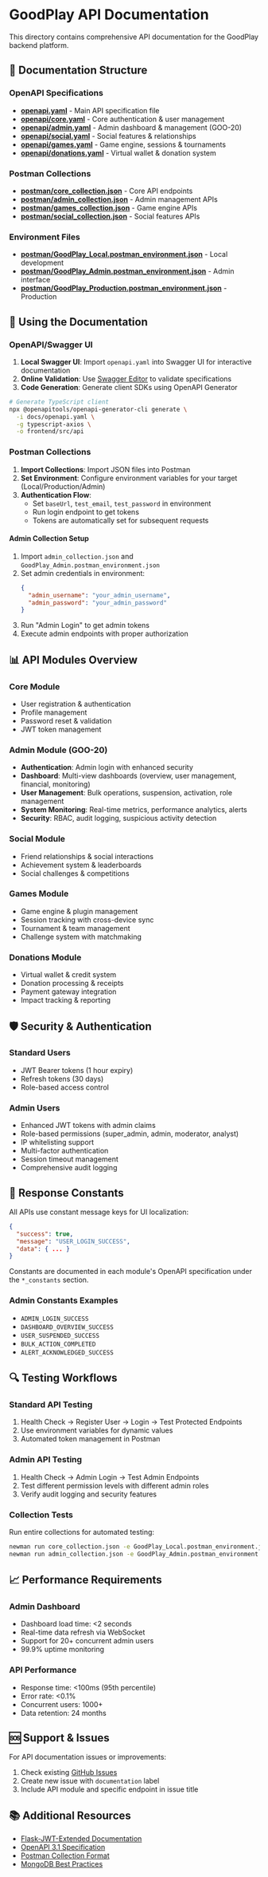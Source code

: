 # GoodPlay API Documentation

This directory contains comprehensive API documentation for the GoodPlay backend platform.

## 📁 Documentation Structure

### OpenAPI Specifications

- **[openapi.yaml](./openapi.yaml)** - Main API specification file
- **[openapi/core.yaml](./openapi/core.yaml)** - Core authentication & user management
- **[openapi/admin.yaml](./openapi/admin.yaml)** - Admin dashboard & management (GOO-20)
- **[openapi/social.yaml](./openapi/social.yaml)** - Social features & relationships
- **[openapi/games.yaml](./openapi/games.yaml)** - Game engine, sessions & tournaments
- **[openapi/donations.yaml](./openapi/donations.yaml)** - Virtual wallet & donation system

### Postman Collections

- **[postman/core_collection.json](./postman/core_collection.json)** - Core API endpoints
- **[postman/admin_collection.json](./postman/admin_collection.json)** - Admin management APIs
- **[postman/games_collection.json](./postman/games_collection.json)** - Game engine APIs
- **[postman/social_collection.json](./postman/social_collection.json)** - Social features APIs

### Environment Files

- **[postman/GoodPlay_Local.postman_environment.json](./postman/GoodPlay_Local.postman_environment.json)** - Local development
- **[postman/GoodPlay_Admin.postman_environment.json](./postman/GoodPlay_Admin.postman_environment.json)** - Admin interface
- **[postman/GoodPlay_Production.postman_environment.json](./postman/GoodPlay_Production.postman_environment.json)** - Production

## 🔧 Using the Documentation

### OpenAPI/Swagger UI

1. **Local Swagger UI**: Import `openapi.yaml` into Swagger UI for interactive documentation
2. **Online Validation**: Use [Swagger Editor](https://editor.swagger.io/) to validate specifications
3. **Code Generation**: Generate client SDKs using OpenAPI Generator

```bash
# Generate TypeScript client
npx @openapitools/openapi-generator-cli generate \
  -i docs/openapi.yaml \
  -g typescript-axios \
  -o frontend/src/api
```

### Postman Collections

1. **Import Collections**: Import JSON files into Postman
2. **Set Environment**: Configure environment variables for your target (Local/Production/Admin)
3. **Authentication Flow**:
   - Set `baseUrl`, `test_email`, `test_password` in environment
   - Run login endpoint to get tokens
   - Tokens are automatically set for subsequent requests

#### Admin Collection Setup

1. Import `admin_collection.json` and `GoodPlay_Admin.postman_environment.json`
2. Set admin credentials in environment:
   ```json
   {
     "admin_username": "your_admin_username",
     "admin_password": "your_admin_password"
   }
   ```
3. Run "Admin Login" to get admin tokens
4. Execute admin endpoints with proper authorization

## 📊 API Modules Overview

### Core Module
- User registration & authentication
- Profile management
- Password reset & validation
- JWT token management

### Admin Module (GOO-20)
- **Authentication**: Admin login with enhanced security
- **Dashboard**: Multi-view dashboards (overview, user management, financial, monitoring)
- **User Management**: Bulk operations, suspension, activation, role management
- **System Monitoring**: Real-time metrics, performance analytics, alerts
- **Security**: RBAC, audit logging, suspicious activity detection

### Social Module
- Friend relationships & social interactions
- Achievement system & leaderboards
- Social challenges & competitions

### Games Module
- Game engine & plugin management
- Session tracking with cross-device sync
- Tournament & team management
- Challenge system with matchmaking

### Donations Module
- Virtual wallet & credit system
- Donation processing & receipts
- Payment gateway integration
- Impact tracking & reporting

## 🛡️ Security & Authentication

### Standard Users
- JWT Bearer tokens (1 hour expiry)
- Refresh tokens (30 days)
- Role-based access control

### Admin Users
- Enhanced JWT tokens with admin claims
- Role-based permissions (super_admin, admin, moderator, analyst)
- IP whitelisting support
- Multi-factor authentication
- Session timeout management
- Comprehensive audit logging

## 📝 Response Constants

All APIs use constant message keys for UI localization:

```json
{
  "success": true,
  "message": "USER_LOGIN_SUCCESS",
  "data": { ... }
}
```

Constants are documented in each module's OpenAPI specification under the `*_constants` section.

### Admin Constants Examples
- `ADMIN_LOGIN_SUCCESS`
- `DASHBOARD_OVERVIEW_SUCCESS`
- `USER_SUSPENDED_SUCCESS`
- `BULK_ACTION_COMPLETED`
- `ALERT_ACKNOWLEDGED_SUCCESS`

## 🔍 Testing Workflows

### Standard API Testing
1. Health Check → Register User → Login → Test Protected Endpoints
2. Use environment variables for dynamic values
3. Automated token management in Postman

### Admin API Testing
1. Health Check → Admin Login → Test Admin Endpoints
2. Test different permission levels with different admin roles
3. Verify audit logging and security features

### Collection Tests
Run entire collections for automated testing:
```bash
newman run core_collection.json -e GoodPlay_Local.postman_environment.json
newman run admin_collection.json -e GoodPlay_Admin.postman_environment.json
```

## 📈 Performance Requirements

### Admin Dashboard
- Dashboard load time: <2 seconds
- Real-time data refresh via WebSocket
- Support for 20+ concurrent admin users
- 99.9% uptime monitoring

### API Performance
- Response time: <100ms (95th percentile)
- Error rate: <0.1%
- Concurrent users: 1000+
- Data retention: 24 months

## 🆘 Support & Issues

For API documentation issues or improvements:
1. Check existing [GitHub Issues](https://github.com/goodplay/backend/issues)
2. Create new issue with `documentation` label
3. Include API module and specific endpoint in issue title

## 📚 Additional Resources

- [Flask-JWT-Extended Documentation](https://flask-jwt-extended.readthedocs.io/)
- [OpenAPI 3.1 Specification](https://spec.openapis.org/oas/v3.1.0)
- [Postman Collection Format](https://schema.postman.com/)
- [MongoDB Best Practices](https://docs.mongodb.com/manual/administration/production-notes/)